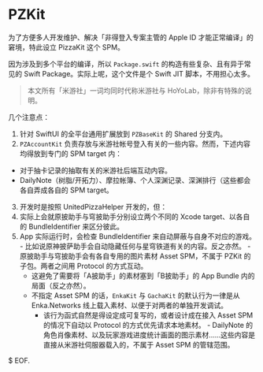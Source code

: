 # PZKit

为了方便多人开发维护、解决「非得登入专案主管的 Apple ID 才能正常编译」的窘境，特此设立 PizzaKit 这个 SPM。

因为涉及到多个平台的编译，所以 `Package.swift` 的构造有些复杂、且有异于常见的 Swift Package。实际上呢，这个文件是个 Swift JIT 脚本，不用担心太多。

> 本文所有「米游社」一词均同时代称米游社与 HoYoLab，除非有特殊的说明。

几个注意点：

1. 针对 SwiftUI 的全平台通用扩展放到 `PZBaseKit` 的 Shared 分支内。
2. `PZAccountKit` 负责存放与米游社帐号登入有关的一些内容。然而，下述内容均得放到专门的 SPM target 内：
  - 对于抽卡记录的抽取有关的米游社后端互动内容。
  - DailyNote（树脂/开拓力）、摩拉帐簿、个人深渊记录、深渊排行（这些都会各自弄成各自的 SPM target。
3. 开发时是按照 UnitedPizzaHelper 开发的，但：
  1. 实际上会就原披助手与穹披助手分别设立两个不同的 Xcode target、以各自的 BundleIdentifier 来区分彼此。
  2. App 实际运行时，会检查 BundleIdentifier 来自动屏蔽与自身不对应的游戏。
    - 比如说原神披萨助手会自动隐藏任何与星穹铁道有关的内容。反之亦然。
    - 原披助手与穹披助手会有各自专用的图片素材 Asset SPM，不属于 PZKit 的子包。两者之间用 Protocol 的方式互动。
      - 这避免了需要将「A披助手」的素材塞到「B披助手」的 App Bundle 内的局面（反之亦然）。
      - 不指定 Asset SPM 的话，`EnkaKit` 与 `GachaKit` 的默认行为一律是从 Enka.Networks 线上载入素材、以便于对两者的单独开发调试。
        - 该行为函式自然是得设定成可复写的，或者设计成在接入 Asset SPM 的情况下自动以 Protocol 的方式优先请求本地素材。
    - DailyNote 的角色肖像素材、以及玩家游戏进度统计画面的图示素材……这些内容是直接从米游社伺服器载入的，不属于 Asset SPM 的管辖范围。

$ EOF.
